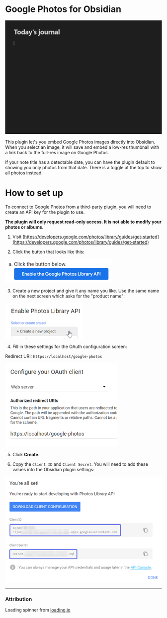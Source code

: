 # Google Photos for Obsidian

![](img/demo.gif)

This plugin let's you embed Google Photos images directly into Obsidian. When you select an image, it will save and embed a low-res thumbnail with a link back to the full-res image on Google Photos.

If your note title has a detectable date, you can have the plugin default to showing you only photos from that date. There is a toggle at the top to show all photos instead.

# How to set up

To connect to Google Photos from a third-party plugin, you will need to create an API key for the plugin to use.

**The plugin will only request read-only access. It is not able to modify your photos or albums.**

1. Visit [https://developers.google.com/photos/library/guides/get-started](https://developers.google.com/photos/library/guides/get-started)


2. Click the button that looks like this:

![](img/setup-enable.png)

3. Create a new project and give it any name you like. 
Use the same name on the next screen which asks for the "product name":

![](img/setup-create-project.png)

4. Fill in these settings for the OAuth configuration screen:

Redirect URI: `https://localhost/google-photos`

![x200](img/setup-oauth.png)

5. Click **Create**.


6. Copy the `Client ID` and `Client Secret`. You will need to add these values into the Obsidian plugin settings:

![](img/setup-client-conf.png)

---

### Attribution

Loading spinner from [loading.io](https://loading.io/)
